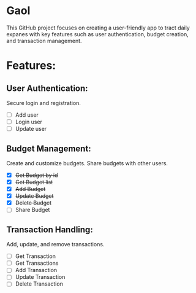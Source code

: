 # Gaol 
This GitHub project focuses on creating a user-friendly app to tract daily expanes with key features such as user authentication, budget creation, and transaction management.

# Features:

## User Authentication:
Secure login and registration.

- [ ] Add user
- [ ] Login user
- [ ] Update user

## Budget Management:
Create and customize budgets.
Share budgets with other users.

- [x] ~~Get Budget by id~~
- [x] ~~Get Budget list~~
- [x] ~~Add Budget~~
- [x] ~~Update Budget~~
- [x] ~~Delete Budget~~
- [ ] Share Budget

## Transaction Handling:
Add, update, and remove transactions.

- [ ] Get Transaction
- [ ] Get Transactions
- [ ] Add Transaction
- [ ] Update Transaction
- [ ] Delete Transaction
